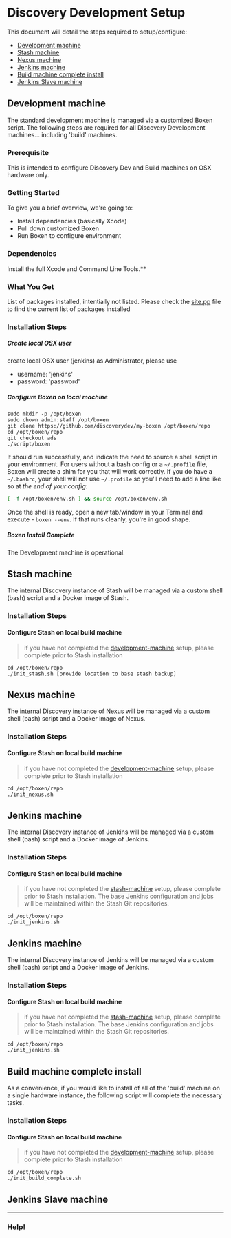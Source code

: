 # Discovery Development Setup

This document will detail the steps required to setup/configure:
* [Development machine](#development-machine)
* [Stash machine](#stash-machine)
* [Nexus machine](#nexus-machine)
* [Jenkins machine](#jenkins-machine)
* [Build machine complete install](#build-machine-complete-install)
* [Jenkins Slave machine](#jenkins-slave-machine)

## Development machine

The standard development machine is managed via a customized Boxen script.  The following steps are required for all Discovery Development machines... including 'build' machines.

### Prerequisite

This is intended to configure Discovery Dev and Build machines on OSX hardware only.

### Getting Started

To give you a brief overview, we're going to:

* Install dependencies (basically Xcode)
* Pull down customized Boxen
* Run Boxen to configure environment

### Dependencies

Install the full Xcode and Command Line Tools.**

### What You Get

List of packages installed, intentially not listed.  Please check the [site.pp](https://github.com/discoverydev/my-boxen/blob/ads/manifests/site.pp) file to find the current list of packages installed

### Installation Steps

##### Create local OSX user
create local OSX user (jenkins) as Administrator, please use
- username: 'jenkins'
- password: 'password'

##### Configure Boxen on local machine
```
sudo mkdir -p /opt/boxen
sudo chown admin:staff /opt/boxen
git clone https://github.com/discoverydev/my-boxen /opt/boxen/repo
cd /opt/boxen/repo
git checkout ads
./script/boxen
```

It should run successfully, and indicate the need to source a shell script in your environment.  For users without a bash config or a `~/.profile` file, Boxen will create a shim for you that will work correctly.  If you do have a `~/.bashrc`, your shell will not use `~/.profile` so you'll need to add a line like so at _the end of your config_:

``` sh
[ -f /opt/boxen/env.sh ] && source /opt/boxen/env.sh
```

Once the shell is ready, open a new tab/window in your Terminal
and execute - `boxen --env`.
If that runs cleanly, you're in good shape.

##### Boxen Install Complete
The Development machine is operational.

## Stash machine
The internal Discovery instance of Stash will be managed via a custom shell (bash) script and a Docker image of Stash.

### Installation Steps
#### Configure Stash on local build machine

> if you have not completed the [development-machine](#development-machine) setup, please complete prior to Stash installation
```
cd /opt/boxen/repo
./init_stash.sh [provide location to base stash backup]
```

## Nexus machine
The internal Discovery instance of Nexus will be managed via a custom shell (bash) script and a Docker image of Nexus.

### Installation Steps
#### Configure Stash on local build machine

> if you have not completed the [development-machine](#development-machine) setup, please complete prior to Stash installation
```
cd /opt/boxen/repo
./init_nexus.sh
```

## Jenkins machine
The internal Discovery instance of Jenkins will be managed via a custom shell (bash) script and a Docker image of Jenkins.

### Installation Steps
#### Configure Stash on local build machine

> if you have not completed the [stash-machine](#stash-machine) setup, please complete prior to Stash installation.  The base Jenkins configuration and jobs will be maintained within the Stash Git repositories.
```
cd /opt/boxen/repo
./init_jenkins.sh
```

## Jenkins machine
The internal Discovery instance of Jenkins will be managed via a custom shell (bash) script and a Docker image of Jenkins.

### Installation Steps
#### Configure Stash on local build machine

> if you have not completed the [stash-machine](#stash-machine) setup, please complete prior to Stash installation.  The base Jenkins configuration and jobs will be maintained within the Stash Git repositories.
```
cd /opt/boxen/repo
./init_jenkins.sh
```

## Build machine complete install
As a convenience, if you would like to install of all of the 'build' machine on a single hardware instance, the following script will complete the necessary tasks.

### Installation Steps
#### Configure Stash on local build machine

> if you have not completed the [development-machine](#development-machine) setup, please complete prior to Stash installation
```
cd /opt/boxen/repo
./init_build_complete.sh
```

## Jenkins Slave machine

----
### Help!

